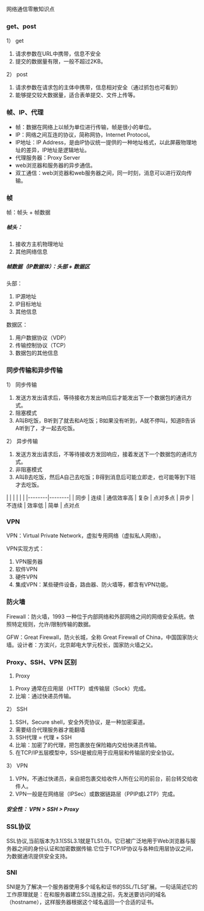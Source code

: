 网络通信零散知识点

### get、post

1） get
1. 请求参数在URL中携带，信息不安全
2. 提交的数据量有限，一般不超过2KB。

2） post
1. 请求参数在请求包的主体中携带，信息相对安全（通过抓包也可看到）
2. 能够提交较大数据量，适合表单提交、文件上传等。

### 帧、IP、代理
* 帧：数据在网络上以帧为单位进行传输，帧是很小的单位。
* IP：网络之间互连的协议，简称网协，Internet Protocol。
* IP地址：IP Address，是由IP协议统一提供的一种地址格式，以此屏蔽物理地址的差异，IP地址是逻辑地址。
* 代理服务器：Proxy Server
* web浏览器和服务器的异步通信。
* 双工通信：web浏览器和web服务器之间，同一时刻，消息可以进行双向传输。

### 帧
帧：帧头 + 帧数据

##### 帧头：
1. 接收方主机物理地址
2. 其他网络信息

##### 帧数据（IP数据体）：头部 + 数据区

头部：
1. IP源地址
2. IP目标地址
3. 其他信息

数据区：
1. 用户数据协议（VDP）
2. 传输控制协议（TCP）
3. 数据包的其他信息

### 同步传输和异步传输
1） 同步传输
1. 发送方发出请求后，等待接收方发出响应后才能发出下一个数据包的通讯方式。
2. 阻塞模式
3. A叫B吃饭，B听到了就去和A吃饭；B如果没有听到，A就不停叫，知道B告诉A听到了，才一起去吃饭。

2） 异步传输
1. 发送方发出请求后，不等待接收方发回响应，接着发送下一个数据包的通讯方式。
2. 非阻塞模式
3. A叫B去吃饭，然后A自己去吃饭；B得到消息后可能立即走，也可能等到下班才去吃饭。

|  |  | | | |
|--------|--------|
|    同步    |    连续    |  通信效率高 |  复杂  |  点对多点
|    异步    |   不连续   |   效率低    |  简单  |  点对点

### VPN
VPN：Virtual Private Network，虚拟专用网络（虚拟私人网络）。

VPN实现方式：
1. VPN服务器
2. 软件VPN
3. 硬件VPN
4. 集成VPN：某些硬件设备，路由器、防火墙等，都含有VPN功能。

### 防火墙
Firewall：防火墙，1993 一种位于内部网络和外部网络之间的网络安全系统。依照特定规则，允许/限制传输的数据。

GFW：Great Firewall，防火长城，全称 Great Firewall of China，中国国家防火墙。设计者：方滨兴，北京邮电大学元校长，国家防火墙之父。

### Proxy、SSH、VPN 区别
1) Proxy
1. Proxy 通常在应用层（HTTP）或传输层（Sock）完成。
2. 比喻：通过快递员传输。

2） SSH
1. SSH，Secure shell，安全外壳协议，是一种加密渠道。
2. 需要结合代理服务器才能翻墙
3. SSH代理 = 代理 + SSH
4. 比喻：加密了的代理，把包裹放在保险箱内交给快递员传输。
5. 在TCP/IP五层模型中，SSH是被应用于应用层和传输层的安全协议。

3） VPN
1. VPN，不通过快递员，亲自把包裹交给收件人所在公司的前台，前台转交给收件人。
2. VPN一般是在网络层（IPSec）或数据链路层（PPIP或L2TP）完成。

##### 安全性： VPN > SSH > Proxy

### SSL协议

SSL协议,当前版本为3.1(SSL3.1就是TLS1.0)。它已被广泛地用于Web浏览器与服务器之间的身份认证和加密数据传输.它位于TCP/IP协议与各种应用层协议之间，为数据通讯提供安全支持。

### SNI

SNI是为了解决一个服务器使用多个域名和证书的SSL/TLS扩展。一句话简述它的工作原理就是：在和服务器建立SSL连接之前，先发送要访问的域名（hostname），这样服务器根据这个域名返回一个合适的证书。


